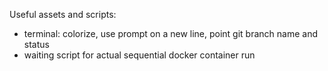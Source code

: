Useful assets and scripts:
 - terminal: colorize, use prompt on a new line, point git branch name and status
 - waiting script for actual sequential docker container run
